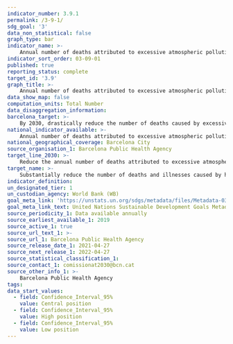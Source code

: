 ```yaml
---
indicator_number: 3.9.1
permalink: /3-9-1/
sdg_goal: '3'
data_non_statistical: false
graph_type: bar
indicator_name: >-
    Annual number of deaths attributed to excessive atmospheric pollution (above the WHO threshold* for both NO2 and PM2.5) 
indicator_sort_order: 03-09-01
published: true
reporting_status: complete
target_id: '3.9'
graph_title: >-
    Annual number of deaths attributed to excessive atmospheric pollution (above the WHO threshold* for both NO2 and PM2.5) 
data_show_map: false
computation_units: Total Number
data_disaggregation_information: 
barcelona_target: >-
    By 2030, drastically reduce the number of deaths caused by excessive pollution  
national_indicator_available: >-
    Annual number of deaths attributed to excessive atmospheric pollution (above the WHO threshold* for both NO2 and PM2.5) 
national_geographical_coverage: Barcelona City 
source_organisation_1: Barcelona Public Health Agency
target_line_2030: >-
    Reduce the annual number of deaths attributed to excessive atmospheric pollution, with respect to WHO recommendations, by 80%: Less than 300
target_name: >-
    Substantially reduce the number of deaths and illnesses caused by hazardous chemical products and air, water and soil pollution
indicator_definition:
un_designated_tier: 1
un_custodian_agency: World Bank (WB)
goal_meta_link: 'https://unstats.un.org/sdgs/metadata/files/Metadata-03-09-01.pdf'
goal_meta_link_text: United Nations Sustainable Development Goals Metadata (pdf 894kB)
source_periodicity_1: Data available annually
source_earliest_available_1: 2019
source_active_1: true
source_url_text_1: >-
source_url_1: Barcelona Public Health Agency
source_release_date_1: 2021-04-27
source_next_release_1: 2022-04-27
source_statistical_classification_1: 
source_contact_1: comissionat2030@bcn.cat
source_other_info_1: >-
    Barcelona Public Health Agency
tags:
data_start_values:
  - field: Confidence_Interval_95%
    value: Central position
  - field: Confidence_Interval_95%
    value: High position
  - field: Confidence_Interval_95%
    value: Low position
---
```

